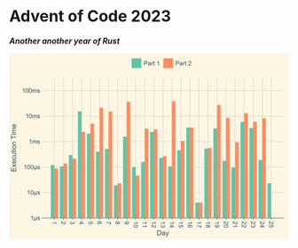 # Advent of Code 2023

**_Another another year of Rust_**

<p align="center">
    <img src="result.png" />
</p>
